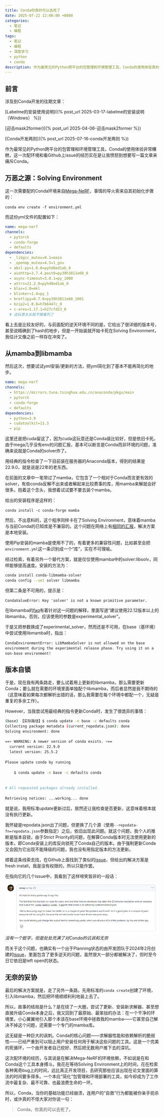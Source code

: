 ```yaml
---
title: Conda你真的可以去死了
date: 2025-07-22 12:00:00 +0800
categories:
  - 笔记
  - 编程
tags:
  - 笔记
  - 编程
  - 深度学习
  - python
  - conda
description: 作为最常见的Python跨平台的包管理和环境管理工具，Conda的使用体验真的让人一言难尽...
---
```


## 前言

涉及到Conda开发的往期文章：

[Labelme的安装使用说明]({% post_url 2025-03-17-labelme的安装说明（Windows） %})

[迎击mask2former]({% post_url 2025-04-06-迎击mask2former %})

[Conda开发两则]({% post_url 2025-07-16-conda开发两则 %})

作为最常见的Python跨平台的包管理和环境管理工具，Conda的使用体验非常糟糕，这一次配环境和看Github上issue的经历实在是让我愤怒到想要写一篇文章来痛斥Conda。

## 万恶之源：Solving Environment

这一次需要配的Conda环境来自[Mega-NeRF](https://github.com/cmusatyalab/mega-nerf)，事情的导火索来自其初始化步骤的：

`conda env create -f environment.yml`

而这份yml文件的配置如下：

```yaml
name: mega-nerf
channels:
  - pytorch
  - conda-forge
  - defaults
dependencies:
  - _libgcc_mutex=0.1=main
  - _openmp_mutex=4.5=1_gnu
  - absl-py=1.0.0=pyhd8ed1ab_0
  - aiohttp=3.7.4.post0=py39h3811e60_0
  - async-timeout=3.0.1=py_1000
  - attrs=21.2.0=pyhd8ed1ab_0
  - blas=1.0=mkl
  - blinker=1.4=py_1
  - brotlipy=0.7.0=py39h3811e60_1001
  - bzip2=1.0.8=h7b6447c_0
  - c-ares=1.17.1=h27cfd23_0
  # 这玩意太长就不接着列了
```

看上去是比较友好的，与前面配的逆天环境不同的是，它给出了很详细的版本号，甚至说精确到了hash的地步，但是一开始装就开始卡死在Solving Environment，我估计又像之前一样存在冲突了。

## 从mamba到libmamba

然后这次，想要试试yml安装/更新的方法，把yml简化到了基本不能再简化的地步。

```yaml
name: mega-nerf
channels:
  - https://mirrors.tuna.tsinghua.edu.cn/anaconda/pkgs/main
  - pytorch
  - conda-forge
  - defaults
dependencies:
  - python=3.9
  - cudatoolkit=11.3
  - pip
```

这里还是把cuda留这了，因为cuda这玩意还是Conda装比较好，但是依旧卡死。由于mega几乎没有env的问题汇报，基本可以断言是Conda而非环境的问题，准确来说就是Conda的solver炸了。

用经典的指令检查了一下目前装在服务器的Anaconda版本，得到的结果是22.9.0，就是说是22年的老东西。

在前面的文章中一笔带过了mamba，它包含了一个相对于Conda而言更有效的solver，有些conda反解不出来或者解起来比较费事的库，用mamba来解就会好很多。抱着这个念头，我想着试试要不要去装个mamba。

给出的安装程序是这样的：

`conda install -c conda-forge mamba`

然后，不出意料的，这个程序同样卡在了Solving Environment，意味着mamba与当前Conda的已知库是不兼容的。这个问题在网络上有[相同的汇报](https://www.cnblogs.com/xjkj/articles/17680330.html)，解决方案是本地安装。

使用Pip安装的mamba是使用不了的，有着更多的兼容性问题，比如甚至会把`environment.yml`这一条识别成一个“库”，实在不可理喻。

经过检索，有着另外一个替代方案，就是仅仅使用mamba中的solver:libsolv，同样能够提高速度。安装的方法为：

```bash
conda install conda-libmamba-solver
conda config --set solver libmamba
```

但第二条是不可用的，提示是：

`CondaValueError: Key 'solver' is not a known primitive parameter.`

在libmamba的[faq](https://conda.github.io/conda-libmamba-solver/user-guide/faq/)有着针对这一问题的解释，里面写道“建议使用22.12版本以上的libmamba，否则，应该使用的参数是experimental_solver”。

于是又把参数换成了experimental_solver，然而还是不可用，在base（基环境）中尝试使用libmamba时，指出：

`CondaEnvironmentError: LibMambaSolver is not allowed on the base environment during the experimental release phase. Try using it on a non-base environment!  `

## 版本自锁

于是，现在我有两条路走，要么试着用上更新的libmamba，那么需要更新Conda；要么就在需要的环境里面单独配个libmamba，而后者显然是我不期待的（这意味着如果每次都解析出错的话，那么我需要在每个环境中都配一个，无疑是重复的多余工作）。

However，当我尝试用最经典的指令更新Conda时，发生了很诡异的事情：

```bash
(base) 【实际路径】$ conda update -n base -c defaults conda
Collecting package metadata (current_repodata.json): done
Solving environment: done

==> WARNING: A newer version of conda exists. <==
  current version: 22.9.0
  latest version: 25.5.2

Please update conda by running

    $ conda update -n base -c defaults conda


# All requested packages already installed.

Retrieving notices: ...working... done
```

就是说，我用标准update更新过后，居然还让我检查是否更新，这意味着根本就没有执行更新。

我怀疑是repodata.json出了问题，但更换了几个源（使用`--repodata-fn=repodata.json`参数指定）之后，依旧出现此问题。就这个问题，我个人的推断是版本自锁，由于Strict Priority的问题，在解算Conda版本时无法使用更新的版本，即Conda安装上的库反向锁死了Conda自己的版本。由于强制更新Conda又会因为它出现不能降级的问题，我也没有用指定版本的方法更新。

顺着这条线索去找，在Github上面找到了类似的[issue](https://github.com/conda/conda/issues/12519)，但给出的解决方案是fresh install，我是没有权限的，所以只能作罢。

在指向它的几个issue中，我看到了这样啼笑皆非的一段话：

![Cover](assets\img\posts\conda-comment.png)
_没有一个脏字，但是处处充满了对Conda的讥讽和无奈_

而关于这个问题，也确实有一个出于Planning状态的由开发团队于2024年2月创建的[issue](https://github.com/conda/conda/issues/13570)，里面包含了更多逆天的问题，虽然很大一部分都被解决了，但时至今日它依旧是left open的状态。

## 无奈的妥协

最后的解决方案就是，走了另外一条路，先用标准的`conda create`创建了环境，引入libmamba，然后把环境顺顺利利地装上去了。

所以，故事的结局是什么？是在绕了一大圈，尝试了更新、安装新求解器、甚至想直接升级Conda本身之后，我又回到了最原始、最笨拙的办法：在一个干净的环境里，小心翼翼地引入那个本该在base环境中拯救我的mamba——它甚至自己解决不掉这个问题，还需要一个专门的mamba库。

这无疑是一种巨大的讽刺。Conda的核心问题——求解器性能和依赖解析的脆弱性——已经严重到可以阻止用户安装任何用于解决这些问题的工具。这是一个完美的死循环，一个由开发者自己挖好、然后把无数用户推下去的深坑。

这次配环境的经历，与其说是在解决Mega-NeRF的环境依赖，不如说是在和Conda这个工具本身搏斗。我花在等待Solving Environment上的时间，花在检索各种离奇bug上的时间，远比真正开发项目，去研究那些应该出现在论文里面的算法的时间要多得多。一个本应“简化”包管理和环境部署的工具，如今却成为了工作流中最复杂、最不可靠、也最浪费生命的一环。

所以，Conda，当你的基础功能已经崩溃，连用户的“自救”行为都能被你亲手扼杀时，或许真的不怪大家对你说一句：

> Conda，你真的可以去死了。